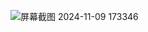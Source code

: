 ![屏幕截图 2024-11-09 173346](https://github.com/user-attachments/assets/6c7de45d-be61-4454-897f-8048b22c4888)
